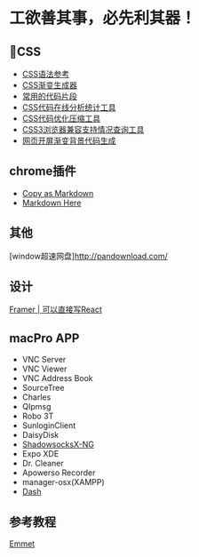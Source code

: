 # 工欲善其事，必先利其器！

## CSS

+ [CSS语法参考](https://tympanus.net/codrops/css_reference/)
+ [CSS渐变生成器](http://www.colorzilla.com/gradient-editor/)
+ [常用的代码片段](https://css-tricks.com/snippets/javascript/)
+ [CSS代码在线分析统计工具](http://cssstats.com/)
+ [CSS代码优化压缩工具](https://github.com/stoyan/cssshrink)
+ [CSS3浏览器兼容支持情况查询工具](https://caniuse.com/#cats=CSS)
+ [网页开屏渐变背景代码生成](https://www.gradient-animator.com/)

## chrome插件

* [Copy as Markdown](https://chrome.google.com/webstore/detail/copy-as-markdown/fkeaekngjflipcockcnpobkpbbfbhmdn)
* [Markdown Here](https://chrome.google.com/webstore/detail/markdown-here/elifhakcjgalahccnjkneoccemfahfoa/related)


## 其他

[window超速网盘]http://pandownload.com/

## 设计

[Framer | 可以直接写React](https://framer.com/download/)

## macPro APP

* VNC Server
* VNC Viewer
* VNC Address Book
* SourceTree
* Charles
* QIpmsg
* Robo 3T
* SunloginClient
* DaisyDisk
* [ShadowsocksX-NG](https://github.com/shadowsocks/ShadowsocksX-NG)
* Expo XDE
* Dr. Cleaner
* Apowerso Recorder
* manager-osx(XAMPP)
* [Dash](https://kapeli.com/dash)

## 参考教程

[Emmet](https://www.w3cplus.com/tools/emmet-cheat-sheet.html)